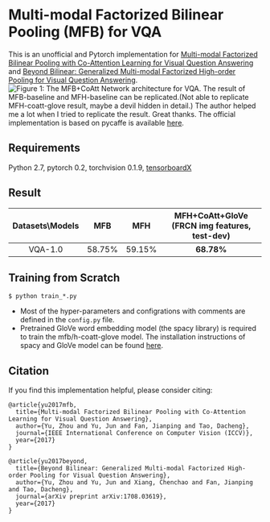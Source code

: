 # Multi-modal Factorized Bilinear Pooling (MFB) for VQA
This is an unofficial and Pytorch implementation for [Multi-modal Factorized Bilinear Pooling with Co-Attention Learning for Visual Question Answering](http://openaccess.thecvf.com/content_iccv_2017/html/Yu_Multi-Modal_Factorized_Bilinear_ICCV_2017_paper.html) and [Beyond Bilinear: Generalized Multi-modal Factorized High-order Pooling for Visual Question Answering](https://arxiv.org/abs/1708.03619).
![Figure 1: The MFB+CoAtt Network architecture for VQA.](https://github.com/asdf0982/vqa-mfb.pytorch/raw/master/imgs/MFB-github.png)
The result of MFB-baseline and MFH-baseline can be replicated.(Not able to replicate MFH-coatt-glove result, maybe a devil hidden in detail.)
The author helped me a lot when I tried to replicate the result. Great thanks.
The official implementation is based on pycaffe is available [here](https://github.com/yuzcccc/vqa-mfb).
## Requirements
Python 2.7, pytorch 0.2, torchvision 0.1.9, [tensorboardX](https://github.com/lanpa/tensorboard-pytorch)
## Result
|   Datasets\Models    | MFB | MFH  | MFH+CoAtt+GloVe (FRCN img features, test-dev) |
|:-----------------:|:-----------------:|:-----------------:|:-----------------:|
| VQA-1.0   |58.75%    | 59.15%  | **68.78%** |
## Training from Scratch
`$ python train_*.py`
- Most of the hyper-parameters and configrations with comments are defined in the `config.py` file.
- Pretrained GloVe word embedding model (the spacy library) is required to train the mfb/h-coatt-glove model. The installation instructions of spacy and GloVe model can be found [here](https://spacy.io/models/en#section-en_vectors_web_lg).

## Citation
If you find this implementation helpful, please consider citing:
```
@article{yu2017mfb,
  title={Multi-modal Factorized Bilinear Pooling with Co-Attention Learning for Visual Question Answering},
  author={Yu, Zhou and Yu, Jun and Fan, Jianping and Tao, Dacheng},
  journal={IEEE International Conference on Computer Vision (ICCV)},
  year={2017}
}

@article{yu2017beyond,
  title={Beyond Bilinear: Generalized Multi-modal Factorized High-order Pooling for Visual Question Answering},
  author={Yu, Zhou and Yu, Jun and Xiang, Chenchao and Fan, Jianping and Tao, Dacheng},
  journal={arXiv preprint arXiv:1708.03619},
  year={2017}
}
```